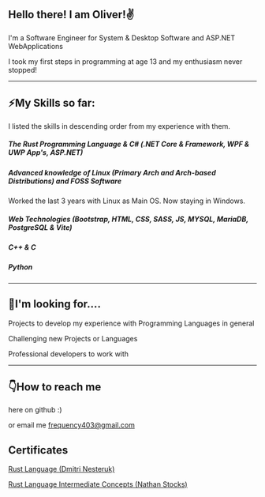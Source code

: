 ## Hello there! I am Oliver!✌️  
I'm a Software Engineer for System & Desktop Software and ASP.NET WebApplications 

I took my first steps in programming at age 13 and my
enthusiasm never stopped!

---

## ⚡My Skills so far:

I listed the skills in descending order from my experience with them.

##### The Rust Programming Language & C# (.NET Core & Framework, WPF & UWP App's, ASP.NET)

##### Advanced knowledge of Linux (Primary Arch and Arch-based Distributions) and FOSS Software
Worked the last 3 years with Linux as Main OS. Now staying in Windows.

##### Web Technologies (Bootstrap, HTML, CSS, SASS, JS, MYSQL, MariaDB, PostgreSQL & Vite)

##### C++ & C

##### Python

---

## 👀I'm looking for….

Projects to develop my experience with Programming Languages in general

Challenging new Projects or Languages

Professional developers to work with

---

## 👇How to reach me

here on github :)

or email me [frequency403@gmail.com](mailto:frequency403@gmail.com)

## Certificates

[Rust Language (Dmitri Nesteruk)](https://ude.my/UC-efe058a5-80a0-4529-a489-a7ae5e4c1d45)

[Rust Language Intermediate Concepts (Nathan Stocks)](https://ude.my/UC-a5688e75-5c2d-4127-b24c-054b30073fb2)
